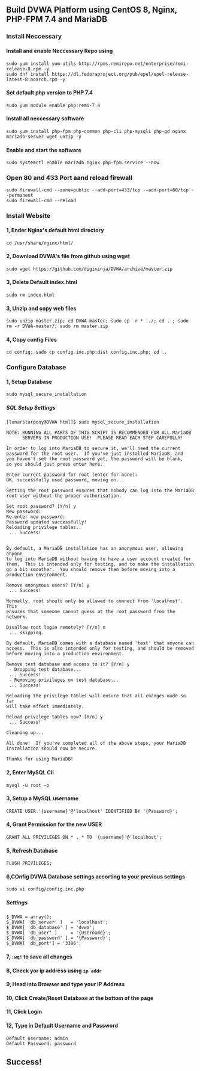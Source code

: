 ## Build DVWA Platform using CentOS 8, Nginx, PHP-FPM 7.4 and MariaDB

### Install Neccessary

#### Install and enable Neccessary Repo using
    sudo yum install yum-utils http://rpms.remirepo.net/enterprise/remi-release-8.rpm -y
    sudo dnf install https://dl.fedoraproject.org/pub/epel/epel-release-latest-8.noarch.rpm -y
	
#### Set default php version to PHP 7.4
    sudo yum module enable php:remi-7.4
	
#### Install all neccessary software 
    sudo yum install php-fpm php-common php-cli php-mysqli php-gd nginx mariadb-server wget unzip -y
	
#### Enable and start the software

    sudo systemctl enable mariadb nginx php-fpm.service --now
	
### Open 80 and 433 Port aand reload firewall

    sudo firewall-cmd --zone=public --add-port=433/tcp --add-port=80/tcp --permanent
	sudo firewall-cmd --reload
	
### Install Website

#### 1, Ender Nginx's default html directory 
    cd /usr/share/nginx/html/
	
#### 2, Download DVWA's file from github using wget
    sudo wget https://github.com/digininja/DVWA/archive/master.zip
	
#### 3, Delete Default index.html
    sudo rm index.html 	
	
#### 3, Unzip and copy web files
    sudo unzip master.zip; cd DVWA-master; sudo cp -r * ../; cd ..; sudo rm -r DVWA-master/; sudo rm master.zip
	
#### 4, Copy config Files
    cd config; sudo cp config.inc.php.dist config.inc.php; cd ..
	
### Configure Database

#### 1, Setup Database 
    sudo mysql_secure_installation
	
##### SQL Setup Settings
```
[lunarstarpony@DVWA html]$ sudo mysql_secure_installation

NOTE: RUNNING ALL PARTS OF THIS SCRIPT IS RECOMMENDED FOR ALL MariaDB
      SERVERS IN PRODUCTION USE!  PLEASE READ EACH STEP CAREFULLY!

In order to log into MariaDB to secure it, we'll need the current
password for the root user.  If you've just installed MariaDB, and
you haven't set the root password yet, the password will be blank,
so you should just press enter here.

Enter current password for root (enter for none):
OK, successfully used password, moving on...

Setting the root password ensures that nobody can log into the MariaDB
root user without the proper authorisation.

Set root password? [Y/n] y
New password:
Re-enter new password:
Password updated successfully!
Reloading privilege tables..
 ... Success!


By default, a MariaDB installation has an anonymous user, allowing anyone
to log into MariaDB without having to have a user account created for
them.  This is intended only for testing, and to make the installation
go a bit smoother.  You should remove them before moving into a
production environment.

Remove anonymous users? [Y/n] y
 ... Success!

Normally, root should only be allowed to connect from 'localhost'.  This
ensures that someone cannot guess at the root password from the network.

Disallow root login remotely? [Y/n] n
 ... skipping.

By default, MariaDB comes with a database named 'test' that anyone can
access.  This is also intended only for testing, and should be removed
before moving into a production environment.

Remove test database and access to it? [Y/n] y
 - Dropping test database...
 ... Success!
 - Removing privileges on test database...
 ... Success!

Reloading the privilege tables will ensure that all changes made so far
will take effect immediately.

Reload privilege tables now? [Y/n] y
 ... Success!

Cleaning up...

All done!  If you've completed all of the above steps, your MariaDB
installation should now be secure.

Thanks for using MariaDB!
```
#### 2, Enter MySQL Cli
    mysql -u root -p
	
#### 3, Setup a MySQL username 
    CREATE USER '{username}'@'localhost' IDENTIFIED BY '{Password}';

#### 4, Grant Permission for the new USER
    GRANT ALL PRIVILEGES ON * . * TO '{username}'@'localhost';
	
#### 5, Refresh Database 
    FLUSH PRIVILEGES;

#### 6,COnfig DVWA Database settings accorting to your previous settings
    sudo vi config/config.inc.php
	
##### Settings
```
$_DVWA = array();
$_DVWA[ 'db_server' ]   = 'localhost';
$_DVWA[ 'db_database' ] = 'dvwa';
$_DVWA[ 'db_user' ]     = '{Username}';
$_DVWA[ 'db_password' ] = '{Password}';
$_DVWA[ 'db_port'] = '3306';
```
#### 7, `:wq!` to save all changes

#### 8, Check yor ip address using `ip addr`

#### 9, Head into Browser and type your IP Address

#### 10, Click Create/Reset Database at the bottom of the page

#### 11, Click Login 

#### 12, Type in Default Username and Password

    Default Username: admin
	Default Password: password
	
## Success!